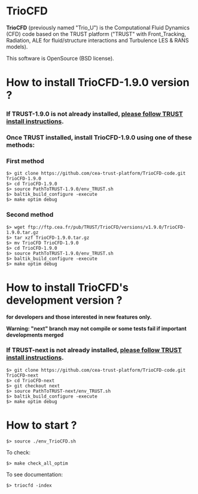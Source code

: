 
# TrioCFD

**TrioCFD** (previously named "Trio_U") is the Computational Fluid Dynamics (CFD) code
based on the TRUST platform ("TRUST" with Front_Tracking, Radiation, ALE for fluid/structure interactions and Turbulence LES & RANS models).

This software is OpenSource (BSD license).



# **How to install TrioCFD-1.9.0 version ?**

### If TRUST-1.9.0 is not already installed, [please follow TRUST install instructions](https://github.com/cea-trust-platform/trust-code#readme).

### Once TRUST installed, install TrioCFD-1.9.0 using one of these methods:

### **First method**

    $> git clone https://github.com/cea-trust-platform/TrioCFD-code.git TrioCFD-1.9.0
    $> cd TrioCFD-1.9.0
    $> source PathToTRUST-1.9.0/env_TRUST.sh
    $> baltik_build_configure -execute
    $> make optim debug

### **Second method**

    $> wget ftp://ftp.cea.fr/pub/TRUST/TrioCFD/versions/v1.9.0/TrioCFD-1.9.0.tar.gz
    $> tar xzf TrioCFD-1.9.0.tar.gz
    $> mv TrioCFD TrioCFD-1.9.0
    $> cd TrioCFD-1.9.0
    $> source PathToTRUST-1.9.0/env_TRUST.sh
    $> baltik_build_configure -execute
    $> make optim debug

# **How to install TrioCFD's development version ?**
**for developers and those interested in new features only.**

**Warning: "next" branch may not compile or some tests fail if important developments merged**

### If TRUST-next is not already installed, [please follow TRUST install instructions](https://github.com/cea-trust-platform/trust-code/tree/next#readme).

    $> git clone https://github.com/cea-trust-platform/TrioCFD-code.git TrioCFD-next
    $> cd TrioCFD-next
    $> git checkout next
    $> source PathToTRUST-next/env_TRUST.sh
    $> baltik_build_configure -execute
    $> make optim debug

# **How to start ?**

    $> source ./env_TrioCFD.sh

To check:

    $> make check_all_optim

To see documentation:

    $> triocfd -index
